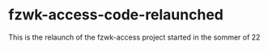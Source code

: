 # fzwk-access-code-relaunched

This is the relaunch of the fzwk-access project started in the sommer of 22
